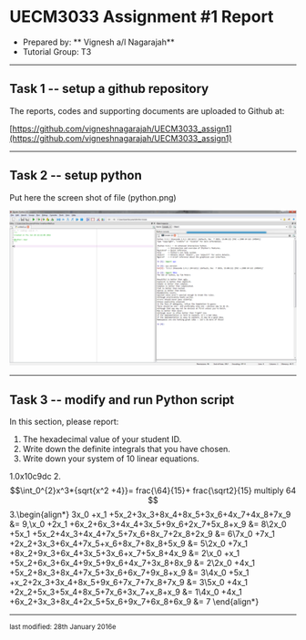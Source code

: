 UECM3033 Assignment #1 Report
========================================================

- Prepared by: ** Vignesh a/l Nagarajah**
- Tutorial Group: T3

--------------------------------------------------------

## Task 1 -- setup a github repository

The reports, codes and supporting documents are uploaded to Github at: 

[https://github.com/vigneshnagarajah/UECM3033_assign1](https://github.com/vigneshnagarajah/UECM3033_assign1)


---------------------------------------------------------

## Task 2 -- setup python

Put here the screen shot of file (python.png)

![python.png](python.png)


------------------------------------------------------------

## Task 3 -- modify and run Python script

In this section, please report:

1. The hexadecimal value of your student ID.
2. Write down the definite integrals that you have chosen.
3. Write down your system of 10 linear equations.

1.0x10c9dc
2.$$\int_0^{2}x^3*{sqrt{x^2 +4}}= frac{\64}{15}+ frac{\sqrt2}{15} multiply 64 $$
3.\begin{align*}
3x_0 +x_1 +5x_2+3x_3+8x_4+8x_5+3x_6+4x_7+4x_8+7x_9  &= 9,\x_0 +2x_1 +6x_2+6x_3+4x_4+3x_5+9x_6+2x_7+5x_8+x_9  &= 8\2x_0 +5x_1 +5x_2+4x_3+4x_4+7x_5+7x_6+8x_7+2x_8+2x_9  &= 6\7x_0 +7x_1 +2x_2+3x_3+6x_4+7x_5+x_6+8x_7+8x_8+5x_9  &= 5\2x_0 +7x_1 +8x_2+9x_3+6x_4+3x_5+3x_6+x_7+5x_8+4x_9  &= 2\x_0 +x_1 +5x_2+6x_3+6x_4+9x_5+9x_6+4x_7+3x_8+8x_9  &= 2\2x_0 +4x_1 +5x_2+8x_3+8x_4+7x_5+3x_6+6x_7+9x_8+x_9  &= 3\4x_0 +5x_1 +x_2+2x_3+3x_4+8x_5+9x_6+7x_7+7x_8+7x_9  &= 3\5x_0 +4x_1 +2x_2+5x_3+5x_4+8x_5+7x_6+3x_7+x_8+x_9  &= 1\4x_0 +4x_1 +6x_2+3x_3+8x_4+2x_5+5x_6+9x_7+6x_8+6x_9  &= 7
\end{align*}

-----------------------------------

<sup>last modified: 28th January 2016e</sup>
